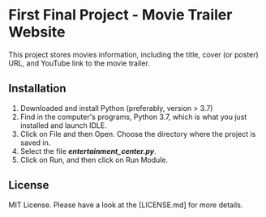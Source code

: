 # First Final Project - Movie Trailer Website 

This project stores movies information, including the title, cover (or poster) URL, and YouTube link to the movie trailer.

## Installation

1. Downloaded and install Python (preferably, version > 3.7)
2. Find in the computer's programs, Python 3.7, which is what you just installed and launch IDLE.
3. Click on File and then Open. Choose the directory where the project is saved in.
4. Select the file **_entertainment_center.py_**.
5. Click on Run, and then click on Run Module.

## License

MIT License. Please have a look at the [LICENSE.md] for more details.
